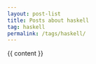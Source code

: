 ```yaml
---
layout: post-list
title: Posts about haskell
tag: haskell
permalink: /tags/haskell/
---
```


{{ content }}
